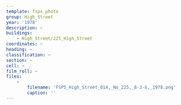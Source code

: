 ```yaml
---
template: fsps_photo
group: High_Street
year: '1978'
description: ~
buildings:
    - High_Street/225_High_Street
coordinates: ~
heading: ~
classification: ~
section: ~
cell: ~
film_roll: ~
files:
    -
        filename: 'FSPS_High_Street_014,_No_225,_8-3-G,_1978.png'
        caption: ''
---
```

